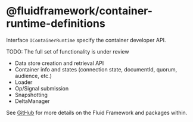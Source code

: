 # @fluidframework/container-runtime-definitions

Interface `IContainerRuntime` specify the container developer API.

TODO: The full set of functionality is under review

-   Data store creation and retrieval API
-   Container info and states (connection state, documentId, quorum, audience, etc.)
-   Loader
-   Op/Signal submission
-   Snapshotting
-   DeltaManager

See [GitHub](https://github.com/microsoft/FluidFramework) for more details on the Fluid Framework and packages within.
